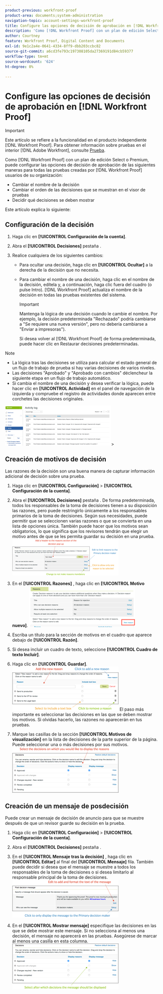 ```yaml
---
product-previous: workfront-proof
product-area: documents;system-administration
navigation-topic: account-settings-workfront-proof
title: Configure las opciones de decisión de aprobación en [!DNL Workfront Proof]
description: 'Como [!DNL Workfront Proof] con un plan de edición Select o Premium, puede configurar las opciones de decisión de aprobación de las siguientes maneras para todas las pruebas creadas por [!DNL Workfront Proof] usuarios de su organización: EDITE.'
author: Courtney
feature: Workfront Proof, Digital Content and Documents
exl-id: 9e1c2a4e-0641-4334-8ff9-dbb203ccbc82
source-git-commit: a6cd3fe793c197308105da27369191d84cb59377
workflow-type: tm+mt
source-wordcount: '624'
ht-degree: 0%

---
```


# Configure las opciones de decisión de aprobación en [!DNL Workfront Proof]

>[!IMPORTANT]
>
>Este artículo se refiere a la funcionalidad en el producto independiente [!DNL Workfront Proof]. Para obtener información sobre pruebas en el interior [!DNL Adobe Workfront], consulte [Prueba](../../../review-and-approve-work/proofing/proofing.md).

Como [!DNL Workfront Proof] con un plan de edición Select o Premium, puede configurar las opciones de decisión de aprobación de las siguientes maneras para todas las pruebas creadas por [!DNL Workfront Proof] usuarios de su organización:

* Cambiar el nombre de la decisión
* Cambiar el orden de las decisiones que se muestran en el visor de pruebas
* Decidir qué decisiones se deben mostrar

Este artículo explica lo siguiente:

## Configuración de la decisión

1. Haga clic en **[!UICONTROL Configuración de la cuenta]**.
1. Abra el **[!UICONTROL Decisiones]** pestaña .
1. Realice cualquiera de los siguientes cambios:

   * Para ocultar una decisión, haga clic en **[!UICONTROL Ocultar]** a la derecha de la decisión que no necesita.
   * Para cambiar el nombre de una decisión, haga clic en el nombre de la decisión, edítela y, a continuación, haga clic fuera del cuadro (o pulse Intro). [!DNL Workfront Proof] actualiza el nombre de la decisión en todas las pruebas existentes del sistema.

      >[!IMPORTANT]
      >
      >Mantenga la lógica de una decisión cuando le cambie el nombre. Por ejemplo, la decisión predeterminada &quot;Rechazado&quot; podría cambiarse a &quot;Se requiere una nueva versión&quot;, pero no debería cambiarse a &quot;Enviar a impresoras&quot;).

      Si desea volver al [!DNL Workfront Proof] de forma predeterminada, puede hacer clic en Restaurar decisiones predeterminadas.

>[!NOTE]
>
>* La lógica tras las decisiones se utiliza para calcular el estado general de un flujo de trabajo de prueba si hay varias decisiones de varios niveles.
>* Las decisiones &quot;Aprobado&quot; y &quot;Aprobado con cambios&quot; déclencheur la siguiente etapa en un flujo de trabajo automático.
>* Si cambia el nombre de una decisión y desea verificar la lógica, puede hacer clic en **[!UICONTROL Actividad]** en el panel de navegación de la izquierda y compruebe el registro de actividades donde aparecen entre corchetes las decisiones originales.
>
>  ![2016-12-20_1921.png](assets/2016-12-20-1921-350x132.png)>

## Creación de motivos de decisión

Las razones de la decisión son una buena manera de capturar información adicional de decisión sobre una prueba.

1. Haga clic en **[!UICONTROL Configuración]** > **[!UICONTROL Configuración de la cuenta]**.

1. Abra el **[!UICONTROL Decisiones]** pestaña .
De forma predeterminada, todos los responsables de la toma de decisiones tienen a su disposición las razones, pero puede restringirlo únicamente a los responsables primarios de la toma de decisiones.
Según sus necesidades, puede permitir que se seleccionen varias razones o que se convierta en una lista de opciones única. También puede hacer que los motivos sean obligatorios, lo que significa que los revisores tendrán que elegir un motivo antes de que se les permita guardar su decisión en una prueba.
   ![Razones_setup.png](assets/reasons-setup-350x121.png)

1. En el **[!UICONTROL Razones]** , haga clic en **[!UICONTROL Motivo nuevo]**.
   ![New_reason.png](assets/new-reason-350x135.png)

1. Escriba un título para la sección de motivos en el cuadro que aparece debajo de **[!UICONTROL Razón]**.
1. Si desea incluir un cuadro de texto, seleccione **[!UICONTROL Cuadro de texto Incluir]**.
1. Haga clic en **[!UICONTROL Guardar]**.
   ![reasons_setup_2.png](assets/reasons-setup-2-350x146.png)
El paso más importante es seleccionar las decisiones en las que se deben mostrar los motivos. Si olvidas hacerlo, las razones no aparecerán en tus pruebas.

1. Marque las casillas de la sección **[!UICONTROL Motivos de visualización]** en la lista de decisiones de la parte superior de la página. Puede seleccionar una o más decisiones por sus motivos.
   ![reasons_-_decision_selection.png](assets/reasons---decision-selection-350x150.png)

## Creación de un mensaje de posdecisión

Puede crear un mensaje de decisión de anuncio para que se muestre después de que un revisor guarde su decisión en la prueba.

1. Haga clic en **[!UICONTROL Configuración]** > **[!UICONTROL Configuración de la cuenta]**.

1. Abra el **[!UICONTROL Decisiones]** pestaña .
1. En el **[!UICONTROL Mensaje tras la decisión]** , haga clic en **[!UICONTROL Editar]** al final del **[!UICONTROL Mensaje]** fila.
También puede decidir si desea que el mensaje se muestre a todos los responsables de la toma de decisiones o si desea limitarlo al responsable principal de la toma de decisiones.
   ![post_decision_message_set_up.png](assets/post-decision-message-set-up-350x125.png)

1. En el **[!UICONTROL Mostrar mensaje]** especifique las decisiones en las que se debe mostrar este mensaje.
Si no selecciona al menos una decisión, el mensaje no aparecerá en las pruebas. Asegúrese de marcar al menos una casilla en esta columna.
   ![post_decision_message_set_up_2.png](assets/post-decision-message-set-up-2-350x151.png)

